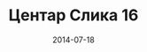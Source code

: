---
layout: default
modal-id: 34
date: 2014-07-18
img: centar/DSC_0286.jpg
alt: image-alt
store: Centar
title: Центар Слика 16
description: Intro LINQ is query language for C and VB introduced in .NET 3.5 and VS 2008. LINQ simplifies querying by offering one unified language to query different types of data sources. In order to use LINQ to query data source we need LINQ provider. Many providers are posted here and there is option to create our own providers, so basically you can query everything with the right provider. This means that a single query can be used to query data from DB, XML, lists etc.. Query SyntaxLINQ queries can be written in two basic ways.

---
